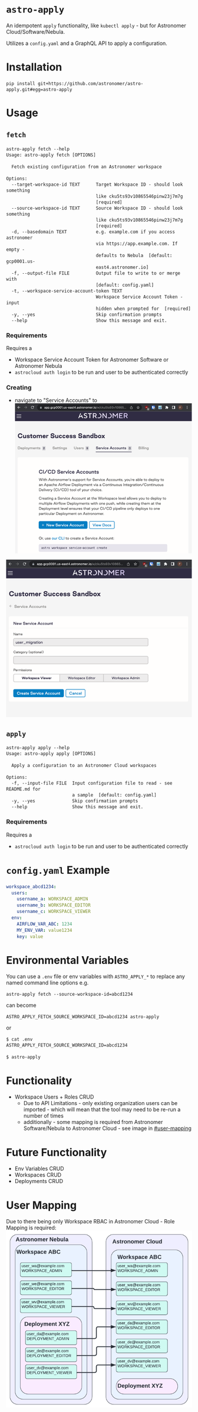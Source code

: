 # `astro-apply`
An idempotent `apply` functionality, like `kubectl apply` - but for Astronomer Cloud/Software/Nebula.

Utilizes a `config.yaml` and a GraphQL API to apply a configuration.

# Installation
```shell
pip install git+https://github.com/astronomer/astro-apply.git#egg=astro-apply
```

# Usage
## `fetch`
```shell
astro-apply fetch --help
Usage: astro-apply fetch [OPTIONS]

  Fetch existing configuration from an Astronomer workspace

Options:
  --target-workspace-id TEXT      Target Workspace ID - should look something
                                  like cku5ts93v10865546pinw23j7m7g
                                  [required]
  --source-workspace-id TEXT      Source Workspace ID - should look something
                                  like cku5ts93v10865546pinw23j7m7g
                                  [required]
  -d, --basedomain TEXT           e.g. example.com if you access astronomer
                                  via https://app.example.com. If empty -
                                  defaults to Nebula  [default: gcp0001.us-
                                  east4.astronomer.io]
  -f, --output-file FILE          Output file to write to or merge with
                                  [default: config.yaml]
  -t, --workspace-service-account-token TEXT
                                  Workspace Service Account Token - input
                                  hidden when prompted for  [required]
  -y, --yes                       Skip confirmation prompts
  --help                          Show this message and exit.
```

### Requirements
Requires a 
- Workspace Service Account Token for Astronomer Software or Astronomer Nebula
- `astrocloud auth login` to be run and user to be authenticated correctly

### Creating
- navigate to "Service Accounts" to 
![](./resources/images/service_account_1.png)

![](./resources/images/service_account_2.png)

## `apply`
```shell
astro-apply apply --help
Usage: astro-apply apply [OPTIONS]

  Apply a configuration to an Astronomer Cloud workspaces

Options:
  -f, --input-file FILE  Input configuration file to read - see README.md for
                         a sample  [default: config.yaml]
  -y, --yes              Skip confirmation prompts
  --help                 Show this message and exit.
```

### Requirements
Requires a 
- `astrocloud auth login` to be run and user to be authenticated correctly

# `config.yaml` Example
```yaml
workspace_abcd1234:
  users:
    username_a: WORKSPACE_ADMIN 
    username_b: WORKSPACE_EDITOR
    username_c: WORKSPACE_VIEWER    
  env:
    AIRFLOW_VAR_ABC: 1234
    MY_ENV_VAR: value1234
    key: value
```

# Environmental Variables
You can use a `.env` file or env variables with `ASTRO_APPLY_*` to replace any named command line options
e.g. 
```shell
astro-apply fetch --source-workspace-id=abcd1234
```
can become 
```shell
ASTRO_APPLY_FETCH_SOURCE_WORKSPACE_ID=abcd1234 astro-apply
```

or 
```shell
$ cat .env
ASTRO_APPLY_FETCH_SOURCE_WORKSPACE_ID=abcd1234 

$ astro-apply
```

# Functionality
- Workspace Users + Roles CRUD
  - Due to API Limitations - only existing organization users can be imported - which will mean that the tool may need to be re-run a number of times
  - additionally - some mapping is required from Astronomer Software/Nebula to Astronomer Cloud - see image in [#user-mapping](#user-mapping)

# Future Functionality
- Env Variables CRUD
- Workspaces CRUD
- Deployments CRUD


# User Mapping
Due to there being only Workspace RBAC in Astronomer Cloud - Role Mapping is required:
![](./resources/images/user_migrate.png)
